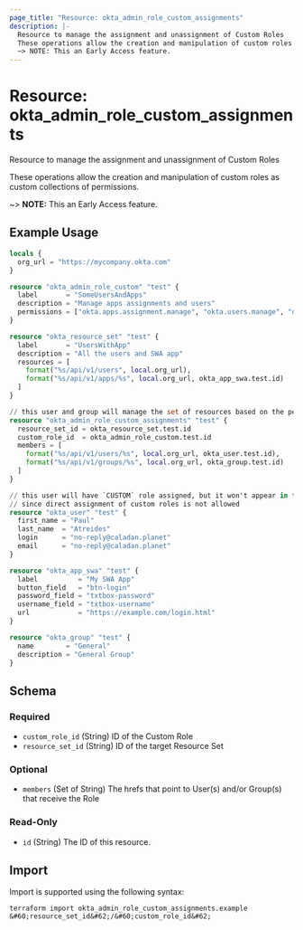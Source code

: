 ```yaml
---
page_title: "Resource: okta_admin_role_custom_assignments"
description: |-
  Resource to manage the assignment and unassignment of Custom Roles
  These operations allow the creation and manipulation of custom roles as custom collections of permissions.
  ~> NOTE: This an Early Access feature.
---
```


# Resource: okta_admin_role_custom_assignments

Resource to manage the assignment and unassignment of Custom Roles

These operations allow the creation and manipulation of custom roles as custom collections of permissions.
		
~> **NOTE:** This an Early Access feature.

## Example Usage

```terraform
locals {
  org_url = "https://mycompany.okta.com"
}

resource "okta_admin_role_custom" "test" {
  label       = "SomeUsersAndApps"
  description = "Manage apps assignments and users"
  permissions = ["okta.apps.assignment.manage", "okta.users.manage", "okta.apps.manage"]
}

resource "okta_resource_set" "test" {
  label       = "UsersWithApp"
  description = "All the users and SWA app"
  resources = [
    format("%s/api/v1/users", local.org_url),
    format("%s/api/v1/apps/%s", local.org_url, okta_app_swa.test.id)
  ]
}

// this user and group will manage the set of resources based on the permissions specified in the custom role
resource "okta_admin_role_custom_assignments" "test" {
  resource_set_id = okta_resource_set.test.id
  custom_role_id  = okta_admin_role_custom.test.id
  members = [
    format("%s/api/v1/users/%s", local.org_url, okta_user.test.id),
    format("%s/api/v1/groups/%s", local.org_url, okta_group.test.id)
  ]
}

// this user will have `CUSTOM` role assigned, but it won't appear in the `admin_roles` for that user,
// since direct assignment of custom roles is not allowed
resource "okta_user" "test" {
  first_name = "Paul"
  last_name  = "Atreides"
  login      = "no-reply@caladan.planet"
  email      = "no-reply@caladan.planet"
}

resource "okta_app_swa" "test" {
  label          = "My SWA App"
  button_field   = "btn-login"
  password_field = "txtbox-password"
  username_field = "txtbox-username"
  url            = "https://example.com/login.html"
}

resource "okta_group" "test" {
  name        = "General"
  description = "General Group"
}
```

<!-- schema generated by tfplugindocs -->
## Schema

### Required

- `custom_role_id` (String) ID of the Custom Role
- `resource_set_id` (String) ID of the target Resource Set

### Optional

- `members` (Set of String) The hrefs that point to User(s) and/or Group(s) that receive the Role

### Read-Only

- `id` (String) The ID of this resource.

## Import

Import is supported using the following syntax:

```shell
terraform import okta_admin_role_custom_assignments.example &#60;resource_set_id&#62;/&#60;custom_role_id&#62;
```
